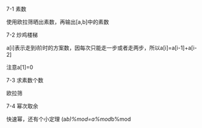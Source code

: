 7-1 素数

使用欧拉筛晒出素数，再输出[a,b]中的素数

7-2 炒鸡楼梯

a[i]表示走到i阶时的方案数，因每次只能走一步或者走两步，所以a[i]=a[i-1]+a[i-2]

注意a[1]=0

7-3 求素数个数

欧拉筛

7-4 幂次取余

快速幂，还有个小定理 (a*b)%mod=a%mod*b%mod
